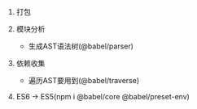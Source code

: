 1. 打包

2. 模块分析
   - 生成AST语法树(@babel/parser)

3. 依赖收集
   - 遍历AST要用到(@babel/traverse)

4. ES6 -> ES5(npm i @babel/core @babel/preset-env)